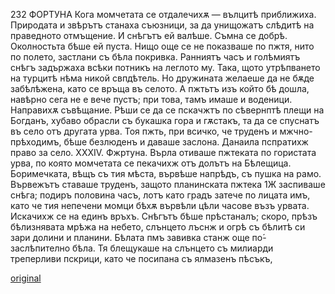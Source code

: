 ﻿232
ФОРТУНА
Кога момчетата се отдалечихѫ — вълцитѣ приближиха. Природата и звѣрътъ станаха съюзници, за да унищожатъ слѣдитѣ на праведното отмъщение.
И снѣгътъ ей валѣше.
Съмна се добрѣ. Околностьта бѣше ей пуста. Нищо още се не показваше по пжтя, нито по полето, застлани съ бѣла покривка. Ранниятъ часъ и голѣмиятъ снѣгъ задържаха всѣки потникъ на леглото му. Така, щото утрѣпването на турцитѣ нѣма никой свпдѣтель. Но дружината желаеше да не бѫде забѣлѣжена, като се връща въ селото. А пжтьтъ изъ който бѣ дошла, навѣрно сега не е вече пустъ; при това, тамъ имаше и воденици. Направихѫ съвѣщание. Рѣши се да се пскачжтъ по сѣвернптѣ плещи на Богданъ, хубаво обрасли съ букашка гора и гѫстакъ, та да се спуснатъ въ село отъ другата урва. Тоя пжть, при всичко, че труденъ и мжчно-прѣходимъ, бѣше безлюденъ и даваше заслона. Данаила пспратихж право за село.
XXXIV.
Фжртуна.
Върла отиваше пжтеката по гористата урва, по която момчетата се пекачихж отъ долътъ на Бѣлещица. Боримечката, вѣщъ съ тия мѣста, вървѣше напрѣдъ, съ пушка на рамо. Вървежътъ ставаше труденъ, защото планинската пжтека 1Ж заспиваше снѣга; подиръ половина часъ, лотъ като градъ затече по лицата имъ, като че тия непечени момци бѣхѫ вървѣли цѣли часове възъ урвата. Искачихж се на единъ връхъ. Снѣгътъ бѣше прѣстаналъ; скоро, прѣзъ бѣлизнявата мрѣжа на небето, слънцето лъснж и огрѣ съ бѣлитѣ си зари долини и планини. Бѣлата пмъ завивка станж още по́-заслѣпително бѣла. Тя блещукаше на слънцето съ милиарди треперливи пскрици, като че посипана съ ялмазенъ пѣсъкъ,

[original](images/263.jpg)